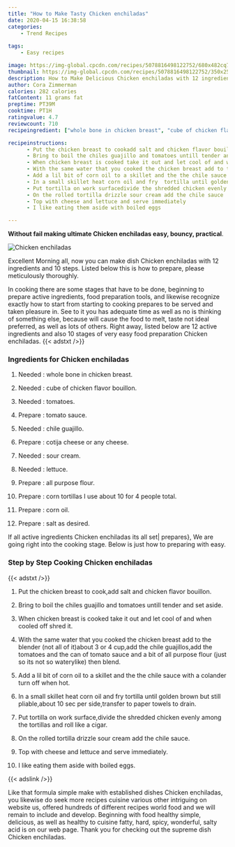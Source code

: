 ```yaml
---
title: "How to Make Tasty Chicken enchiladas"
date: 2020-04-15 16:38:58
categories:
    - Trend Recipes
    
tags:
    - Easy recipes

image: https://img-global.cpcdn.com/recipes/5078816498122752/680x482cq70/chicken-enchiladas-recipe-main-photo.jpg
thumbnail: https://img-global.cpcdn.com/recipes/5078816498122752/350x250cq70/chicken-enchiladas-recipe-main-photo.jpg
description: How to Make Delicious Chicken enchiladas with 12 ingredients and 10 stages of easy cooking.
author: Cora Zimmerman
calories: 282 calories
fatContent: 11 grams fat
preptime: PT39M
cooktime: PT1H
ratingvalue: 4.7
reviewcount: 710
recipeingredient: ["whole bone in chicken breast", "cube of chicken flavor bouillon", "tomatoes", "tomato sauce", "chile guajillo", "cotija cheese or any cheese", "sour cream", "lettuce", "all purpose flour", "corn tortillas I use about 10 for  4 people total", "corn oil", "salt as desired"]

recipeinstructions: 
      - Put the chicken breast to cookadd salt and chicken flavor bouillon 
      - Bring to boil the chiles guajillo and tomatoes untill tender and set aside 
      - When chicken breast is cooked take it out and let cool of and when cooled off shred it 
      - With the same water that you cooked the chicken breast add to the blender not all of itabout 3 or 4 cupadd the chile guajillosadd the tomatoes and the can of tomato sauce and a bit of all purpose flour just so its not so waterylike then blend 
      - Add a lil bit of corn oil to a skillet and the the chile sauce with a colander turn off when hot 
      - In a small skillet heat corn oil and fry  tortilla until golden brown but still pliableabout 10 sec per sidetransfer to paper towels to drain 
      - Put tortilla on work surfacedivide the shredded chicken evenly among the tortillas and roll like a cigar 
      - On the rolled tortilla drizzle sour cream add the chile sauce 
      - Top with cheese and lettuce and serve immediately 
      - I like eating them aside with boiled eggs

---
```




**Without fail making ultimate Chicken enchiladas easy, bouncy, practical**. 


![Chicken enchiladas](https://img-global.cpcdn.com/recipes/5078816498122752/680x482cq70/chicken-enchiladas-recipe-main-photo.jpg "Chicken enchiladas")




Excellent Morning all, now you can make dish Chicken enchiladas with 12 ingredients and 10 steps. Listed below this is how to prepare, please meticulously thoroughly.

In cooking there are some stages that have to be done, beginning to prepare active ingredients, food preparation tools, and likewise recognize exactly how to start from starting to cooking prepares to be served and taken pleasure in. See to it you has adequate time as well as no is thinking of something else, because will cause the food to melt, taste not ideal preferred, as well as lots of others. Right away, listed below are 12 active ingredients and also 10 stages of very easy food preparation Chicken enchiladas.
{{< adstxt />}}

### Ingredients for Chicken enchiladas


1. Needed  : whole bone in chicken breast.

1. Needed  : cube of chicken flavor bouillon.

1. Needed  : tomatoes.

1. Prepare  : tomato sauce.

1. Needed  : chile guajillo.

1. Prepare  : cotija cheese or any cheese.

1. Needed  : sour cream.

1. Needed  : lettuce.

1. Prepare  : all purpose flour.

1. Prepare  : corn tortillas I use about 10 for  4 people total.

1. Prepare  : corn oil.

1. Prepare  : salt as desired.



If all active ingredients Chicken enchiladas its all set| prepares}, We are going right into the cooking stage. Below is just how to preparing with easy.

### Step by Step Cooking Chicken enchiladas

{{< adstxt />}}


1. Put the chicken breast to cook,add salt and chicken flavor bouillon.



1. Bring to boil the chiles guajillo and tomatoes untill tender and set aside.



1. When chicken breast is cooked take it out and let cool of and when cooled off shred it.



1. With the same water that you cooked the chicken breast add to the blender (not all of it)about 3 or 4 cup,add the chile guajillos,add the tomatoes and the can of tomato sauce and a bit of all purpose flour (just so its not so waterylike) then blend.



1. Add a lil bit of corn oil to a skillet and the the chile sauce with a colander turn off when hot.



1. In a small skillet heat corn oil and fry  tortilla until golden brown but still pliable,about 10 sec per side,transfer to paper towels to drain.



1. Put tortilla on work surface,divide the shredded chicken evenly among the tortillas and roll like a cigar.



1. On the rolled tortilla drizzle sour cream add the chile sauce.



1. Top with cheese and lettuce and serve immediately.



1. I like eating them aside with boiled eggs.





{{< adslink />}}

Like that formula simple make with established dishes Chicken enchiladas, you likewise do seek more recipes cuisine various other intriguing on website us, offered hundreds of different recipes world food and we will remain to include and develop. Beginning with food healthy simple, delicious, as well as healthy to cuisine fatty, hard, spicy, wonderful, salty acid is on our web page. Thank you for checking out the supreme dish Chicken enchiladas.
